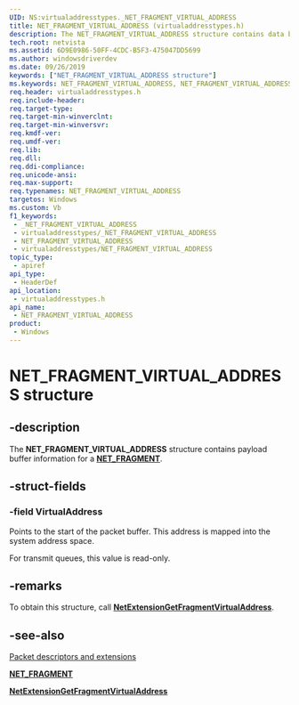 ```yaml
---
UID: NS:virtualaddresstypes._NET_FRAGMENT_VIRTUAL_ADDRESS
title: NET_FRAGMENT_VIRTUAL_ADDRESS (virtualaddresstypes.h)
description: The NET_FRAGMENT_VIRTUAL_ADDRESS structure contains data buffer information for a NET_FRAGMENT.
tech.root: netvista
ms.assetid: 6D9E0986-50FF-4CDC-B5F3-475047DD5699
ms.author: windowsdriverdev
ms.date: 09/26/2019
keywords: ["NET_FRAGMENT_VIRTUAL_ADDRESS structure"]
ms.keywords: NET_FRAGMENT_VIRTUAL_ADDRESS, NET_FRAGMENT_VIRTUAL_ADDRESS,
req.header: virtualaddresstypes.h
req.include-header: 
req.target-type: 
req.target-min-winverclnt: 
req.target-min-winversvr: 
req.kmdf-ver: 
req.umdf-ver: 
req.lib: 
req.dll: 
req.ddi-compliance: 
req.unicode-ansi: 
req.max-support: 
req.typenames: NET_FRAGMENT_VIRTUAL_ADDRESS
targetos: Windows
ms.custom: Vb
f1_keywords:
 - _NET_FRAGMENT_VIRTUAL_ADDRESS
 - virtualaddresstypes/_NET_FRAGMENT_VIRTUAL_ADDRESS
 - NET_FRAGMENT_VIRTUAL_ADDRESS
 - virtualaddresstypes/NET_FRAGMENT_VIRTUAL_ADDRESS
topic_type:
 - apiref
api_type:
 - HeaderDef
api_location:
 - virtualaddresstypes.h
api_name:
 - NET_FRAGMENT_VIRTUAL_ADDRESS
product:
 - Windows
---
```


# NET_FRAGMENT_VIRTUAL_ADDRESS structure


## -description

The **NET_FRAGMENT_VIRTUAL_ADDRESS** structure contains payload buffer information for a [**NET_FRAGMENT**](../fragment/ns-fragment-_net_fragment.md).

## -struct-fields

### -field VirtualAddress

Points to the start of the packet buffer. This address is mapped into the system address space.

For transmit queues, this value is read-only.

## -remarks

To obtain this structure, call [**NetExtensionGetFragmentVirtualAddress**](../virtualaddress/nf-virtualaddress-netextensiongetfragmentvirtualaddress.md).

## -see-also

[Packet descriptors and extensions](https://docs.microsoft.com/windows-hardware/drivers/netcx/packet-descriptors-and-extensions)

[**NET_FRAGMENT**](../fragment/ns-fragment-_net_fragment.md)

[**NetExtensionGetFragmentVirtualAddress**](../virtualaddress/nf-virtualaddress-netextensiongetfragmentvirtualaddress.md)

